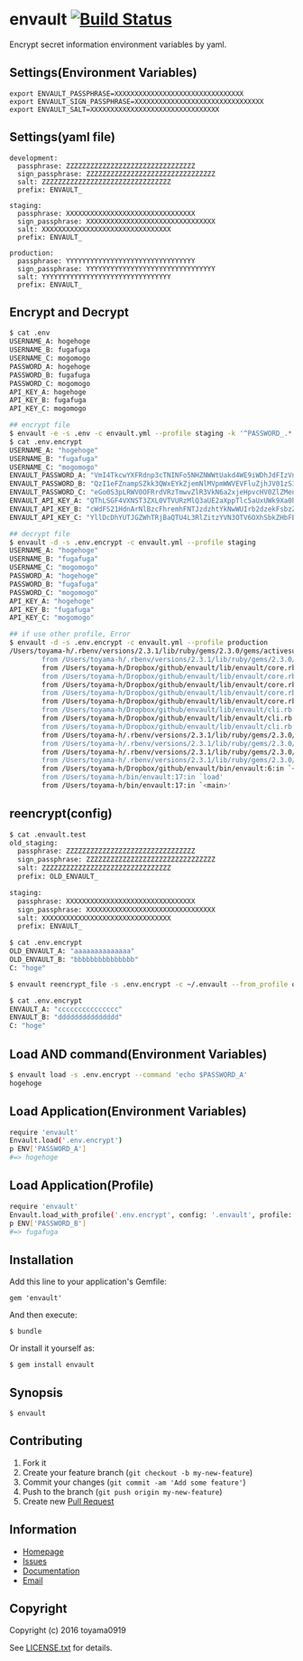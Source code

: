 # envault [![Build Status](https://secure.travis-ci.org/toyama0919/envault.png?branch=master)](http://travis-ci.org/toyama0919/envault)

Encrypt secret information environment variables by yaml.

## Settings(Environment Variables)
```
export ENVAULT_PASSPHRASE=XXXXXXXXXXXXXXXXXXXXXXXXXXXXXXXX
export ENVAULT_SIGN_PASSPHRASE=XXXXXXXXXXXXXXXXXXXXXXXXXXXXXXXX
export ENVAULT_SALT=XXXXXXXXXXXXXXXXXXXXXXXXXXXXXXXX
```

## Settings(yaml file)
```
development:
  passphrase: ZZZZZZZZZZZZZZZZZZZZZZZZZZZZZZZZ
  sign_passphrase: ZZZZZZZZZZZZZZZZZZZZZZZZZZZZZZZZ
  salt: ZZZZZZZZZZZZZZZZZZZZZZZZZZZZZZZZ
  prefix: ENVAULT_

staging:
  passphrase: XXXXXXXXXXXXXXXXXXXXXXXXXXXXXXXX
  sign_passphrase: XXXXXXXXXXXXXXXXXXXXXXXXXXXXXXXX
  salt: XXXXXXXXXXXXXXXXXXXXXXXXXXXXXXXX
  prefix: ENVAULT_

production:
  passphrase: YYYYYYYYYYYYYYYYYYYYYYYYYYYYYYYY
  sign_passphrase: YYYYYYYYYYYYYYYYYYYYYYYYYYYYYYYY
  salt: YYYYYYYYYYYYYYYYYYYYYYYYYYYYYYYY
  prefix: ENVAULT_
```

## Encrypt and Decrypt
```bash
$ cat .env
USERNAME_A: hogehoge
USERNAME_B: fugafuga
USERNAME_C: mogomogo
PASSWORD_A: hogehoge
PASSWORD_B: fugafuga
PASSWORD_C: mogomogo
API_KEY_A: hogehoge
API_KEY_B: fugafuga
API_KEY_C: mogomogo

## encrypt file
$ envault -e -s .env -c envault.yml --profile staging -k '^PASSWORD_.*' '^API_KEY_.*' > .env.encrypt
$ cat .env.encrypt
USERNAME_A: "hogehoge"
USERNAME_B: "fugafuga"
USERNAME_C: "mogomogo"
ENVAULT_PASSWORD_A: "VmI4TkcwYXFRdnp3cTNINFo5NHZNWWtUakd4WE9iWDhJdFIzVnQydXlMaz0tLU5CS2JONW1FalorMGxsOGxUYmpXUFE9PQ==--3e301c251f5a7cf0e6280daa3bc14cc04c2cbff492758028c9e5fd6ddc72660e"
ENVAULT_PASSWORD_B: "QzI1eFZnampSZkk3QWxEYkZjemNlMVpmWWVEVFluZjhJV01zS3JKNUlvST0tLUNvWDdNWVFGMUMwVGEvaTNFMkJVU2c9PQ==--d58c39f5e71b382f2d2778e8c02c58339ed330e0dc31067ed6544fcb94397700"
ENVAULT_PASSWORD_C: "eGo0S3pLRWV0OFRrdVRzTmwvZlR3VkN6a2xjeHpvcHV0ZlZMenNOUm1Wbz0tLS80WjFuRzQrQ29uSU5SbDBSOGUyRlE9PQ==--7c2342c9533b70af50be5cf1dd12aa66f595263ea4c8aa347b185a7a8e57fb3c"
ENVAULT_API_KEY_A: "QThLSGF4VXNST3ZXL0VTVURzMlQ3aUE2aXppTlc5aUxUWk9Xa0hXS25NYz0tLTAxWlI0OU0zdnZXUG1MdmtYY2FZK0E9PQ==--fff50bafac593d6c50da369f1e040e0f6db8623299078ccda029bbeed12a93c7"
ENVAULT_API_KEY_B: "cWdFS21HdnArNlBzcFhremhFNTJzdzhtYkNwWUIrb2dzekFsbzZxQjRsQT0tLWZUZTdpYW1Bc2xqRXcvMjB4eDRNc1E9PQ==--edb6d0bace9f1cd4c9eeef0a9289d43fd6724625e601aa46e9ebb12f6405efb6"
ENVAULT_API_KEY_C: "YllDcDhYUTJGZWhTRjBaQTU4L3RlZitzYVN3OTV6OXhSbkZHbFBWaWF3cz0tLVo1MGFZVkNWQ3g2UXdwRlBFaW43MWc9PQ==--fd0642530754f235856f9ebba252bb34156666498433e05c2ce29573aad6ec69"

## decrypt file
$ envault -d -s .env.encrypt -c envault.yml --profile staging
USERNAME_A: "hogehoge"
USERNAME_B: "fugafuga"
USERNAME_C: "mogomogo"
PASSWORD_A: "hogehoge"
PASSWORD_B: "fugafuga"
PASSWORD_C: "mogomogo"
API_KEY_A: "hogehoge"
API_KEY_B: "fugafuga"
API_KEY_C: "mogomogo"

## if use other profile, Error
$ envault -d -s .env.encrypt -c envault.yml --profile production                                                                                            1 ↵
/Users/toyama-h/.rbenv/versions/2.3.1/lib/ruby/gems/2.3.0/gems/activesupport-4.2.5/lib/active_support/message_verifier.rb:49:in `verify': ActiveSupport::MessageVerifier::InvalidSignature (ActiveSupport::MessageVerifier::InvalidSignature)
        from /Users/toyama-h/.rbenv/versions/2.3.1/lib/ruby/gems/2.3.0/gems/activesupport-4.2.5/lib/active_support/message_encryptor.rb:64:in `decrypt_and_verify'
        from /Users/toyama-h/Dropbox/github/envault/lib/envault/core.rb:51:in `block in decrypt_process'
        from /Users/toyama-h/Dropbox/github/envault/lib/envault/core.rb:49:in `each'
        from /Users/toyama-h/Dropbox/github/envault/lib/envault/core.rb:49:in `map'
        from /Users/toyama-h/Dropbox/github/envault/lib/envault/core.rb:49:in `decrypt_process'
        from /Users/toyama-h/Dropbox/github/envault/lib/envault/core.rb:44:in `decrypt_yaml'
        from /Users/toyama-h/Dropbox/github/envault/lib/envault/cli.rb:74:in `block in decrypt_file'
        from /Users/toyama-h/Dropbox/github/envault/lib/envault/cli.rb:73:in `each'
        from /Users/toyama-h/Dropbox/github/envault/lib/envault/cli.rb:73:in `decrypt_file'
        from /Users/toyama-h/.rbenv/versions/2.3.1/lib/ruby/gems/2.3.0/gems/thor-0.19.1/lib/thor/command.rb:27:in `run'
        from /Users/toyama-h/.rbenv/versions/2.3.1/lib/ruby/gems/2.3.0/gems/thor-0.19.1/lib/thor/invocation.rb:126:in `invoke_command'
        from /Users/toyama-h/.rbenv/versions/2.3.1/lib/ruby/gems/2.3.0/gems/thor-0.19.1/lib/thor.rb:359:in `dispatch'
        from /Users/toyama-h/.rbenv/versions/2.3.1/lib/ruby/gems/2.3.0/gems/thor-0.19.1/lib/thor/base.rb:440:in `start'
        from /Users/toyama-h/Dropbox/github/envault/bin/envault:6:in `<top (required)>'
        from /Users/toyama-h/bin/envault:17:in `load'
        from /Users/toyama-h/bin/envault:17:in `<main>'
```

## reencrypt(config)
```bash
$ cat .envault.test
old_staging:
  passphrase: ZZZZZZZZZZZZZZZZZZZZZZZZZZZZZZZZ
  sign_passphrase: ZZZZZZZZZZZZZZZZZZZZZZZZZZZZZZZZ
  salt: ZZZZZZZZZZZZZZZZZZZZZZZZZZZZZZZZ
  prefix: OLD_ENVAULT_

staging:
  passphrase: XXXXXXXXXXXXXXXXXXXXXXXXXXXXXXXX
  sign_passphrase: XXXXXXXXXXXXXXXXXXXXXXXXXXXXXXXX
  salt: XXXXXXXXXXXXXXXXXXXXXXXXXXXXXXXX
  prefix: ENVAULT_

$ cat .env.encrypt
OLD_ENVAULT_A: "aaaaaaaaaaaaaa"
OLD_ENVAULT_B: "bbbbbbbbbbbbbbb"
C: "hoge"

$ envault reencrypt_file -s .env.encrypt -c ~/.envault --from_profile old_staging --to_profile staging --overwrite

$ cat .env.encrypt
ENVAULT_A: "ccccccccccccccc"
ENVAULT_B: "ddddddddddddddd"
C: "hoge"

```

## Load AND command(Environment Variables)
```bash
$ envault load -s .env.encrypt --command 'echo $PASSWORD_A'
hogehoge
```

## Load Application(Environment Variables)
```bash
require 'envault'
Envault.load('.env.encrypt')
p ENV['PASSWORD_A']
#=> hogehoge
```

## Load Application(Profile)
```bash
require 'envault'
Envault.load_with_profile('.env.encrypt', config: '.envault', profile: 'staging')
p ENV['PASSWORD_B']
#=> fugafuga
```

## Installation

Add this line to your application's Gemfile:

    gem 'envault'

And then execute:

    $ bundle

Or install it yourself as:

    $ gem install envault

## Synopsis

    $ envault

## Contributing

1. Fork it
2. Create your feature branch (`git checkout -b my-new-feature`)
3. Commit your changes (`git commit -am 'Add some feature'`)
4. Push to the branch (`git push origin my-new-feature`)
5. Create new [Pull Request](../../pull/new/master)

## Information

* [Homepage](https://github.com/toyama0919/envault)
* [Issues](https://github.com/toyama0919/envault/issues)
* [Documentation](http://rubydoc.info/gems/envault/frames)
* [Email](mailto:toyama0919@gmail.com)

## Copyright

Copyright (c) 2016 toyama0919

See [LICENSE.txt](../LICENSE.txt) for details.
